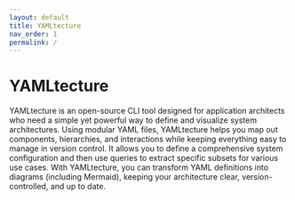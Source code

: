 ```yaml
---
layout: default
title: YAMLtecture
nav_order: 1
permalink: /
---
```


# YAMLtecture

YAMLtecture is an open-source CLI tool designed for application architects who need a simple yet powerful way to define and visualize system architectures. Using modular YAML files, YAMLtecture helps you map out components, hierarchies, and interactions while keeping everything easy to manage in version control. It allows you to define a comprehensive system configuration and then use queries to extract specific subsets for various use cases. With YAMLtecture, you can transform YAML definitions into diagrams (including Mermaid), keeping your architecture clear, version-controlled, and up to date.
